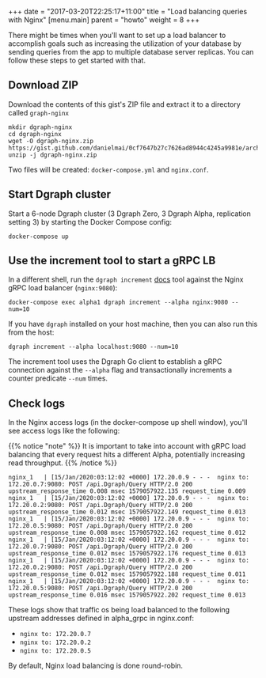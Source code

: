 +++
date = "2017-03-20T22:25:17+11:00"
title = "Load balancing queries with Nginx"
[menu.main]
    parent = "howto"
    weight = 8
+++

There might be times when you'll want to set up a load balancer to accomplish goals such as increasing the utilization of your database by sending queries from the app to multiple database server replicas. You can follow these steps to get started with that.

## Download ZIP

Download the contents of this gist's ZIP file and extract it to a directory called `graph-nginx`

```
mkdir dgraph-nginx
cd dgraph-nginx
wget -O dgraph-nginx.zip https://gist.github.com/danielmai/0cf7647b27c7626ad8944c4245a9981e/archive/5a2f1a49ca2f77bc39981749e4783e3443eb3ad9.zip
unzip -j dgraph-nginx.zip
```
Two files will be created: `docker-compose.yml` and `nginx.conf`.

## Start Dgraph cluster

Start a 6-node Dgraph cluster (3 Dgraph Zero, 3 Dgraph Alpha, replication setting 3) by starting the Docker Compose config:

```
docker-compose up
```
## Use the increment tool to start a gRPC LB

In a different shell, run the `dgraph increment` [docs](https://dgraph.io/docs/howto/#using-the-increment-tool) tool against the Nginx gRPC load balancer (`nginx:9080`):

```
docker-compose exec alpha1 dgraph increment --alpha nginx:9080 --num=10
```
If you have `dgraph` installed on your host machine, then you can also run this from the host:

```
dgraph increment --alpha localhost:9080 --num=10
```
The increment tool uses the Dgraph Go client to establish a gRPC connection against the `--alpha` flag and transactionally increments a counter predicate `--num` times.

## Check logs

In the Nginx access logs (in the docker-compose up shell window), you'll see access logs like the following:

{{% notice "note" %}}
It is important to take into account with gRPC load balancing that every request hits a different Alpha, potentially increasing read throughput.
{{% /notice %}}

```
nginx_1   | [15/Jan/2020:03:12:02 +0000] 172.20.0.9 - - -  nginx to: 172.20.0.7:9080: POST /api.Dgraph/Query HTTP/2.0 200 upstream_response_time 0.008 msec 1579057922.135 request_time 0.009
nginx_1   | [15/Jan/2020:03:12:02 +0000] 172.20.0.9 - - -  nginx to: 172.20.0.2:9080: POST /api.Dgraph/Query HTTP/2.0 200 upstream_response_time 0.012 msec 1579057922.149 request_time 0.013
nginx_1   | [15/Jan/2020:03:12:02 +0000] 172.20.0.9 - - -  nginx to: 172.20.0.5:9080: POST /api.Dgraph/Query HTTP/2.0 200 upstream_response_time 0.008 msec 1579057922.162 request_time 0.012
nginx_1   | [15/Jan/2020:03:12:02 +0000] 172.20.0.9 - - -  nginx to: 172.20.0.7:9080: POST /api.Dgraph/Query HTTP/2.0 200 upstream_response_time 0.012 msec 1579057922.176 request_time 0.013
nginx_1   | [15/Jan/2020:03:12:02 +0000] 172.20.0.9 - - -  nginx to: 172.20.0.2:9080: POST /api.Dgraph/Query HTTP/2.0 200 upstream_response_time 0.012 msec 1579057922.188 request_time 0.011
nginx_1   | [15/Jan/2020:03:12:02 +0000] 172.20.0.9 - - -  nginx to: 172.20.0.5:9080: POST /api.Dgraph/Query HTTP/2.0 200 upstream_response_time 0.016 msec 1579057922.202 request_time 0.013
```
These logs show that traffic os being load balanced to the following upstream addresses defined in alpha_grpc in nginx.conf:

- `nginx to: 172.20.0.7`
- `nginx to: 172.20.0.2`
- `nginx to: 172.20.0.5`

By default, Nginx load balancing is done round-robin.